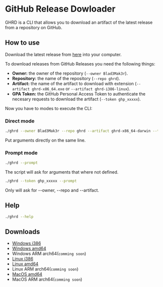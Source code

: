 # GitHub Release Dowloader
GHRD is a CLI that allows you to download an artifact of the latest release from a repository on GitHub.

## How to use
Download the latest release from [here](#downloads) into your computer.

To download releases from GitHub Releases you need the following things:
- **Owner:** the owner of the repository (``--owner Blad3Mak3r``).
- **Repository:** the name of the repository (``--repo ghrd``).
- **Artifact:** the name of the artifact to download with extension (``--artifact ghrd-x86_64.exe`` or ``--artifact ghrd-i386-linux``).
- **GPA Token:** the GitHub Personal Access Token to authenticate the necesary requests to download the artifact (``--token ghp_xxxxx``).

Now you have to modes to execute the CLI:
### Direct mode
```bash
./ghrd --owner Blad3Mak3r --repo ghrd --artifact ghrd-x86_64-darwin --token ghp_xxxxx
```
Put arguments directly on the same line.

### Prompt mode
```bash
./ghrd --prompt
```
The script will ask for arguments that where not defined.
```bash
./ghrd --token ghp_xxxxx --prompt
```
Only will ask for --owner, --repo and --artifact.

## Help
```bash
./ghrd --help
```

## Downloads
- [Windows i386][win-i386]
- [Windows amd64][win-amd64]
- Windows ARM arch64(``comming soon``)
- [Linux i386][linux-i386]
- [Linux amd64][linux-amd64]
- Linux ARM arch64(``comming soon``)
- [MacOS amd64][darwin-amd64]
- MacOS ARM arch64(``comming soon``)


[win-i386]: https://github.com/Blad3Mak3r/ghrd/releases/download/0.2.0/ghrd-i386.exe
[win-amd64]: https://github.com/Blad3Mak3r/ghrd/releases/download/0.2.0/ghrd-x86_64.exe
[linux-i386]: https://github.com/Blad3Mak3r/ghrd/releases/download/0.2.0/ghrd-i386-linux
[linux-amd64]: https://github.com/Blad3Mak3r/ghrd/releases/download/0.2.0/ghrd-x86_64-linux
[darwin-amd64]: https://github.com/Blad3Mak3r/ghrd/releases/download/0.2.0/ghrd-x86_64-darwin
